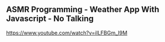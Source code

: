 ## ASMR Programming - Weather App With Javascript - No Talking

<https://www.youtube.com/watch?v=iILFBGm_I9M>
